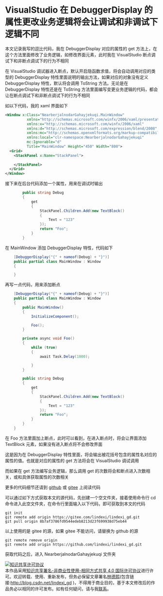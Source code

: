 
# VisualStudio 在 DebuggerDisplay 的属性更改业务逻辑将会让调试和非调试下逻辑不同

本文记录我写的逗比代码，我在 DebuggerDisplay 对应的属性的 get 方法上，在这个方法里面修改了业务逻辑，如修改界面元素，此时我在 VisualStudio 断点调试下和非断点调试下的行为不相同

<!--more-->


<!-- CreateTime:2021/6/16 20:21:47 -->

<!-- 发布 -->

在 VisualStudio 调试器进入断点，默认开启隐函数求值，将会自动调用对应的类型的 DebuggerDisplay 特性里面说明的输出方法，如果对应的对象没有定义 DebuggerDisplay 特性，默认将会调用 ToString 方法。无论是在 DebuggerDisplay 特性还是在 ToString 方法里面编写变更业务逻辑的代码，都会让在断点调试下和非断点调试下的行为不相同

如以下代码，我的 xaml 界面如下

```xml
<Window x:Class="NearberjalnodarGahayjekuqi.MainWindow"
          xmlns="http://schemas.microsoft.com/winfx/2006/xaml/presentation"
          xmlns:x="http://schemas.microsoft.com/winfx/2006/xaml"
          xmlns:d="http://schemas.microsoft.com/expression/blend/2008"
          xmlns:mc="http://schemas.openxmlformats.org/markup-compatibility/2006"
          xmlns:local="clr-namespace:NearberjalnodarGahayjekuqi"
          mc:Ignorable="d"
          Title="MainWindow" Height="450" Width="800">
  <Grid>
    <StackPanel x:Name="StackPanel">
    
    </StackPanel>
  </Grid>
</Window>
```

接下来在后台代码添加一个属性，用来在调试时输出

```csharp
        public string Debug
        {
            get
            {
                StackPanel.Children.Add(new TextBlock()
                {
                    Text = "123"
                });
                return "Foo";
            }
        }
```

在 MainWindow 添加 DebuggerDisplay 特性，代码如下

```csharp
    [DebuggerDisplay("{" + nameof(Debug) + "}")]
    public partial class MainWindow : Window
    {

    }
```

再写一点代码，用来添加断点

```csharp
    [DebuggerDisplay("{" + nameof(Debug) + "}")]
    public partial class MainWindow : Window
    {
        public MainWindow()
        {
            InitializeComponent();

            Foo();
        }

        private async void Foo()
        {
            while (true)
            {
                await Task.Delay(1000);

            }
        }

        public string Debug
        {
            get
            {
                StackPanel.Children.Add(new TextBlock()
                {
                    Text = "123"
                });
                return "Foo";
            }
        }
    }
```

在 Foo 方法里面加上断点，此时可以看到，在进入断点时，将会让界面添加 TextBlock 元素，如果没有进入断点将不会修改界面

这是因为在 DebuggerDisplay 特性里面，将会输出被花括号包含的属性名对应的属性的值。也就是对应的属性的 get 方法将会在 VisualStudio 调试调用

而如果在 get 方法编写业务逻辑，那么调用 get 的次数将会和断点进入次数相关，或和具体获取属性的次数相关


更多的代码细节还请到 [github](https://github.com/lindexi/lindexi_gd/tree/8b7af3786fd9544edeb8213d23f699938d75eb44/NearberjalnodarGahayjekuqi) 或 [gitee](https://gitee.com/lindexi/lindexi_gd/tree/8b7af3786fd9544edeb8213d23f699938d75eb44/NearberjalnodarGahayjekuqi) 上阅读代码

可以通过如下方式获取本文的源代码，先创建一个空文件夹，接着使用命令行 cd 命令进入此空文件夹，在命令行里面输入以下代码，即可获取到本文的代码

```
git init
git remote add origin https://gitee.com/lindexi/lindexi_gd.git
git pull origin 8b7af3786fd9544edeb8213d23f699938d75eb44
```

以上使用的是 gitee 的源，如果 gitee 不能访问，请替换为 github 的源

```
git remote remove origin
git remote add origin https://github.com/lindexi/lindexi_gd.git
```

获取代码之后，进入 NearberjalnodarGahayjekuqi 文件夹





<a rel="license" href="http://creativecommons.org/licenses/by-nc-sa/4.0/"><img alt="知识共享许可协议" style="border-width:0" src="https://licensebuttons.net/l/by-nc-sa/4.0/88x31.png" /></a><br />本作品采用<a rel="license" href="http://creativecommons.org/licenses/by-nc-sa/4.0/">知识共享署名-非商业性使用-相同方式共享 4.0 国际许可协议</a>进行许可。欢迎转载、使用、重新发布，但务必保留文章署名[林德熙](http://blog.csdn.net/lindexi_gd)(包含链接:http://blog.csdn.net/lindexi_gd )，不得用于商业目的，基于本文修改后的作品务必以相同的许可发布。如有任何疑问，请与我[联系](mailto:lindexi_gd@163.com)。